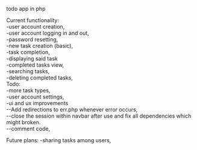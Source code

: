   
 todo app in php  
  
Current functionality:  
	-user account creation,  
	-user account logging in and out,    
	-password resetting,  
	-new task creation (basic),    
	-task completion,  
	-displaying said task  
	-completed tasks view,  
	-searching tasks,  
	-deleting completed tasks,  
Todo:  
	-more task types,  
	-user account settings,     
	-ui and ux improvements  
	--Add redirections to err.php whenever error occurs,  
	--close the session within navbar after use and fix all dependencies which might broken.   
	--comment code,  
  
Future plans:
	-sharing tasks among users,  

